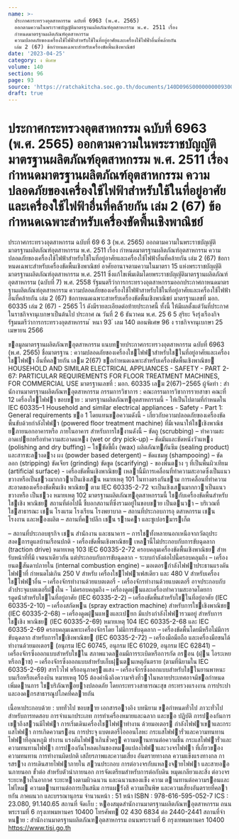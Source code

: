 ```yaml
---
name: >-
  ประกาศกระทรวงอุตสาหกรรม ฉบับที่ 6963 (พ.ศ. 2565)
  ออกตามความในพระราชบัญญัติมาตรฐานผลิตภัณฑ์อุตสาหกรรม พ.ศ. 2511 เรื่อง
  กำหนดมาตรฐานผลิตภัณฑ์อุตสาหกรรม
  ความปลอดภัยของเครื่องใช้ไฟฟ้าสำหรับใช้ในที่อยู่อาศัยและเครื่องใช้ไฟฟ้าอื่นที่คล้ายกัน
  เล่ม 2 (67) ข้อกำหนดเฉพาะสำหรับเครื่องขัดพื้นเชิงพาณิชย์
date: '2023-04-25'
category: ง พิเศษ
volume: 140
section: 96
page: 93
source: 'https://ratchakitcha.soc.go.th/documents/140D096S0000000009300.pdf'
draft: true
---
```


# ประกาศกระทรวงอุตสาหกรรม ฉบับที่ 6963 (พ.ศ. 2565) ออกตามความในพระราชบัญญัติมาตรฐานผลิตภัณฑ์อุตสาหกรรม พ.ศ. 2511 เรื่อง กำหนดมาตรฐานผลิตภัณฑ์อุตสาหกรรม ความปลอดภัยของเครื่องใช้ไฟฟ้าสำหรับใช้ในที่อยู่อาศัยและเครื่องใช้ไฟฟ้าอื่นที่คล้ายกัน เล่ม 2 (67) ข้อกำหนดเฉพาะสำหรับเครื่องขัดพื้นเชิงพาณิชย์

ประกาศกระทรวงอุตสาหกรรม ฉบับที่ 69 6 3 (พ.ศ. 2565) ออกตามความในพระราชบัญญัติมาตรฐานผลิตภัณฑ์อุตสาหกรรม พ.ศ. 2511 เรื่อง กำหนดมาตรฐานผลิตภัณฑ์อุตสาหกรรม ความปลอดภัยของเครื่องใช้ไฟฟ้าสำหรับใช้ในที่อยู่อาศัยและเครื่องใช้ไฟฟ้าอื่นที่คล้ายกัน เล่ม 2 (67) ข้อกาหนดเฉพาะสำหรับเครื่องขัดพื้นเชิงพาณิชย์ อาศัยอานาจตามความในมาตรา 15 แห่งพระราชบัญญัติมาตรฐานผลิตภัณฑ์อุตสาหกรรม พ.ศ. 2511 ซึ่งแก้ไขเพิ่มเติมโดยพระราชบัญญัติมาตรฐานผลิตภัณฑ์อุตสาหกรรม (ฉบับที่ 7) พ.ศ. 2558 รัฐมนตรีว่าการกระทรวงอุตสาหกรรมออกประกาศกาหนดมาตรฐานผลิตภัณฑ์อุตสาหกรรม ความปลอดภัยของเครื่องใช้ไฟฟ้าสาหรับใช้ในที่อยู่อาศัยและเครื่องใช้ไฟฟ้าอื่นที่คล้ายกัน เล่ม 2 (67) ข้อกาหนดเฉพาะสาหรับเครื่องขัดพื้นเชิงพาณิชย์ มาตรฐานเลขที่ มอก. 60335 เล่ม 2 (67) - 2565 ไว้ ดังมีรายละเอียดต่อท้ายประกาศนี้ ทั้งนี้ ให้มีผลตั้งแต่วันที่ประกาศในราชกิจจานุเบกษาเป็นต้นไป ประกาศ ณ วันที่ 2 6 ธันวาคม พ.ศ. 25 6 5 สุริยะ จึงรุ่งเรืองกิจ รัฐมนตรีว่าการกระทรวงอุตสาหกรรม ้ หนา 93 ่ เลม 140 ตอนพิเศษ 96 ง ราชกิจจานุเบกษา 25 เมษายน 2566

ขอมูลมาตรฐานผลิตภัณฑอุตสาหกรรม แนบทายประกาศกระทรวงอุตสาหกรรม ฉบับที่ 6963 (พ.ศ. 2565) ชื่อมาตรฐาน : ความปลอดภัยของเครื่องใชไฟฟาสําหรับใชในที่อยู่อาศัยและเครื่องใชไฟฟา อื่นที่คลายกัน เลม 2(67) ขอกําหนดเฉพาะสําหรับเครื่องขัดพื้นเชิงพาณิชย HOUSEHOLD AND SIMILAR ELECTRICAL APPLIANCES - SAFETY - PART 2-67: PARTICULAR REQUIREMENTS FOR FLOOR TREATMENT MACHINES, FOR COMMERCIAL USE มาตรฐานเลขที่ : มอก. 60335 เลม 2(67)−2565 ผู้จัดทํา : สํานักงานมาตรฐานผลิตภัณฑอุตสาหกรรม กรรมการวิชาการ : คณะกรรมการวิชาการรายสาขา คณะที่ 12 เครื่องใชไฟฟา ขอบขาย : มาตรฐานผลิตภัณฑอุตสาหกรรมนี้ - ให้เป็นไปตามที่กําหนดใน IEC 60335–1 Household and similar electrical appliances - Safety - Part 1: General requirements ขอ 1 โดยแทนขอความดังนี้ - เกี่ยวกับความปลอดภัยของเครื่องขัดพื้นขับด้วยกําลังไฟฟา (powered floor treatment machine) ที่มีเจตนาให้ใชเชิงพาณิชยภายนอกอาคารหรือ ภายในอาคาร สําหรับการใชงานดังนี้ – ขัดถู (scrubbing) – ทําความสะอาดเปยกหรือทําความสะอาดแหง (wet or dry pick-up) – ขัดมันและขัดหนังวัวแหง (polishing and dry buffing) – ใชขัดขี้ผึ้ง (wax) ผลิตภัณฑกันซึม (sealing product) และสารชะลางดาง ผง (powder based detergent) – ขัดแชมพู (shampooing) – ขัดลอก (stripping) ขัดเจียร (grinding) ขัดขูด (scarifying) - ของพื้นตาง ๆ ที่เป็นพื้นผิวเทียม (artificial surface) - เครื่องขัดพื้นเชิงพาณิชย เหลานี้มีการเคลื่อนที่ทําความสะอาดซึ่งเป็นแนว ขวางหรือเป็นชวงมากกวาเป็นเชิงเสน หมายเหตุ 101 ในทางตรงกันขาม การเคลื่อนที่ทําความสะอาดของเครื่องขัดพื้นเชิง พาณิชย ตาม IEC 60335-2-72 จะเป็นเชิงเสนมากกวาเป็นแนวขวางหรือ เป็นชวง หมายเหตุ 102 มาตรฐานผลิตภัณฑอุตสาหกรรมนี้ ใชกับเครื่องขัดพื้นสําหรับใชเชิง พาณิชย สถานที่ต่อไปนี้ ชี้บอกสถานที่ซึ่งรวมอยู่ในขอบขาย เป็นตนวา – บริเวณที่ใชสาธารณะ เชน โรงแรม โรงเรียน โรงพยาบาล – สถานที่ประกอบการอุ ตสาหกรรม เชน โรงงาน และหองผลิต – สถานที่คาปลีก เชน รานคา และซูเปอรมารเก็ต

– สถานที่ประกอบธุรกิจ เชน สํานักงาน และธนาคาร – การใชทั้งหลายนอกเหนือจากวัตถุประสงคการดูแลบ้านเรือนปกติ - เครื่องขัดพื้นเชิงพาณิชย เหลานี้ไม่ประกอบกับการขับฉุดลาก (traction drive) หมายเหตุ 103 IEC 60335-2-72 ครอบคลุมเครื่องขัดพื้นเชิงพาณิชย สําหรับหน้าที่ที่มี เจตนาเดียวกัน แต่ประกอบกับการขับฉุดลาก - ระบบกําลังต่อไปนี้ครอบคลุมถึง – เครื่องยนตสันดาปภายใน (internal combustion engine) – มอเตอรกําลังไฟฟาประธานแรงดันไฟฟาที่ กําหนดไม่เกิน 250 V สําหรับ เครื่องใชไฟฟาเฟสเดียว และ 480 V สําหรับเครื่องใชไฟฟาอื่น – เครื่องจักรทํางานด้วยแบตเตอรี่ - เครื่องจักรทํางานด้วยแบตเตอรี่ อาจประกอบกับตัวประจุแบตเตอรี่ฝงใน - ไม่ครอบคลุมถึง – เครื่องดูดฝุนและเครื่องทําความสะอาดโดยการดูดน้ําสําหรับใชในที่อยู่อาศัย (IEC 60335-2-2) – เครื่องขัดพื้นสําหรับใชในที่อยู่อาศัย (IEC 60335-2-10) – เครื่องสกัดพน (spray extraction machine) สําหรับการใชเชิงพาณิชย (IEC 60335-2-68) – เครื่องดูดฝุนแหงและเปยก มีแปรงกําลังไฟฟารวมอยู่ สําหรับการใชเชิง พาณิชย (IEC 60335-2-69) หมายเหตุ 104 IEC 60335-2-68 และ IEC 60335-2-69 ครอบคลุมเฉพาะเครื่องจักรโดย ไม่มีการขับฉุดลาก – เครื่องขัดพื้นโดยมีหรือไม่มีการขับฉุดลาก สําหรับการใชเชิงพาณิชย (IEC 60335-2-72) – เครื่องมือมือถือ และเครื่องมือขนได้ ทํางานด้วยมอเตอร (อนุกรม IEC 60745, อนุกรม IEC 61029, อนุกรม IEC 62841) – เครื่องจักรซึ่งออกแบบสําหรับใชใน สภาพแวดลอมมีการระเบิดหรือการกัด กรอน (ฝุน ไอระเหย หรือกาซ) – เครื่องจักรซึ่งออกแบบสําหรับเก็บฝุนตนเหตุอันตราย (ตามที่นิยามใน IEC 60335-2-69) สารไวไฟ หรืออนุภาครุงแสง – เครื่องจักรซึ่งออกแบบสําหรับใชในยานพาหนะ บนเรือหรือเครื่องบิน หมายเหตุ 105 ต้องคํานึงถึงความจริงที่วาในหลายประเทศอาจมีขอกําหนดเพิ่มดานการ ใชบริภัณฑอยางปลอดภัย โดยกระทรวงสาธารณะสุข กระทรวงแรงงาน การประปา และองคกรสาธารณูปโภคที่คลายกัน

เนื้อหาประกอบด้วย : บททั่วไป ขอบขาย เอกสารอางอิง บทนิยาม ขอกําหนดทั่วไป ภาวะทั่วไป สําหรับการทดสอบ การจําแนกประเภท การทําเครื่องหมายและฉลาก และขอ ปฏิบัติ การปองกันการเขาถึงสวนมีไฟฟา การเริ่มเดินเครื่องใชไฟฟาทํางาน ด้วยมอเตอร กําลังไฟฟาเขาและกระแสไฟฟา การเกิดความรอน การประจุ แบตเตอรี่ไอออนโลหะ กระแสไฟฟารั่วและความทนทานไฟฟาที่อุณหภูมิ ทํางาน แรงดันไฟฟาเกินชั่วครู ความตานทานต่อความชื้น กระแสไฟฟารั่วและ ความทนทานไฟฟา การปองกันโหลดเกินของหมอแปลงไฟฟาและวงจรไฟฟา ที่เกี่ยวของ ความทนทาน การทํางานผิดปกติ เสถียรภาพและความเสี่ยง อันตรายทางกล ความแข็งแรงทางกล การสราง การเดินสายไฟฟาภายใน สวนประกอบ การต่อวงจรกับแหลงจายไฟฟา และสายออนภายนอก ขั้วต่อ สําหรับตัวนําภายนอก การจัดเตรียมสําหรับการต่อกับดิน หมุดเกลียวและสิ่ง ต่อวงจร ระยะหางในอากาศ ระยะหางตามผิวฉนวน และฉนวนของแข็ง ความ ตานทานต่อความรอนและไฟไหม ความตานทานต่อการเป็นสนิม การแผรังสี ความเป็นพิษ และความเสี่ยงอันตรายที่คลายกัน ภาคผนวก และบรรณานุกรม จํานวนหน้า : 51 หน้า ISBN : 978-616-595-052-7 ICS : 23.080, 91.140.65 สถานที่ จัดเก็บ : หองสมุดสํานักงานมาตรฐานผลิตภัณฑอุตสาหกรรม ถนนพระรามที่ 6 กรุงเทพมหานคร 10400 โทรศัพท 02 430 6834 ต่อ 2440-2441 สถานที่จําหนาย : สํานักงานมาตรฐานผลิตภัณฑอุตสาหกรรม ถนนพระรามที่ 6 กรุงเทพมหานคร 10400 https://www.tisi.go.th
